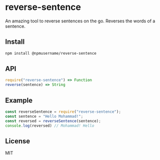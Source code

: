 # reverse-sentence

An amazing tool to reverse sentences on the go.
Reverses the words of a sentence.

## Install
```sh
npm install @npmusername/reverse-sentence
```

## API
```js
require("reverse-sentence") => Function
reverse(sentence) => String
```
## Example
```js
const reverseSentence = require("reverse-sentence");
const sentence = "Hello Mohammad!";
const reversed = reverseSentence(sentence);
console.log(reversed) // Mohammad! Hello
```
## License
MIT